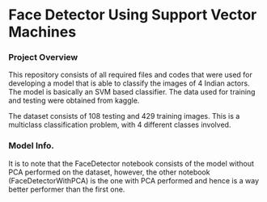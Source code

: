 # Face Detector Using Support Vector Machines

### Project Overview
This repository consists of all required files and codes that were used for developing a model that is able to classify the images of 4 Indian actors. The model is basically an SVM based classifier. The data used for training and testing were obtained from kaggle. 

The dataset consists of 108 testing and 429 training images. This is a multiclass classification problem, with 4 different classes involved. 

### Model Info.
It is to note that the FaceDetector notebook consists of the model without PCA performed on the dataset, however, the other notebook (FaceDetectorWithPCA) is the one with PCA performed and hence is a way better performer than the first one. 
